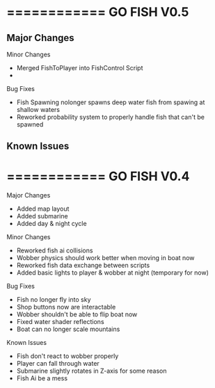 ============
GO FISH V0.5
============

Major Changes
- 


Minor Changes
- Merged FishToPlayer into FishControl Script
- 

Bug Fixes
- Fish Spawning nolonger spawns deep water fish from spawing at shallow waters
- Reworked probability system to properly handle fish that can't be spawned

Known Issues
- 



============
GO FISH V0.4
============

Major Changes
- Added map layout
- Added submarine
- Added day & night cycle

Minor Changes
- Reworked fish ai collisions
- Wobber physics should work better when moving in boat now
- Reworked fish data exchange between scripts
- Added basic lights to player & wobber at night (temporary for now)

Bug Fixes
- Fish no longer fly into sky
- Shop buttons now are interactable
- Wobber shouldn't be able to flip boat now
- Fixed water shader reflections
- Boat can no longer scale mountains

Known Issues
- Fish don't react to wobber properly
- Player can fall through water
- Submarine slightly rotates in Z-axis for some reason
- Fish Ai be a mess


